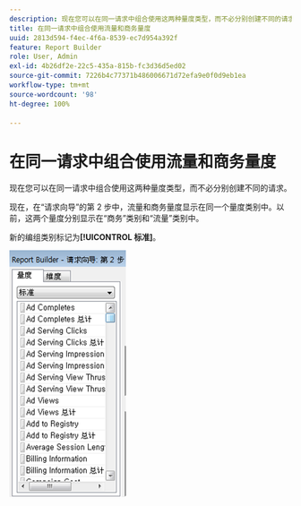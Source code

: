 ```yaml
---
description: 现在您可以在同一请求中组合使用这两种量度类型，而不必分别创建不同的请求。
title: 在同一请求中组合使用流量和商务量度
uuid: 2813d594-f4ec-4f6a-8539-ec7d954a392f
feature: Report Builder
role: User, Admin
exl-id: 4b26df2e-22c5-435a-815b-fc3d36d5ed02
source-git-commit: 7226b4c77371b486006671d72efa9e0f0d9eb1ea
workflow-type: tm+mt
source-wordcount: '98'
ht-degree: 100%

---
```


# 在同一请求中组合使用流量和商务量度

现在您可以在同一请求中组合使用这两种量度类型，而不必分别创建不同的请求。

现在，在“请求向导”的第 2 步中，流量和商务量度显示在同一个量度类别中。以前，这两个量度分别显示在“商务”类别和“流量”类别中。

新的编组类别标记为&#x200B;**[!UICONTROL 标准]**。

![](assets/standard_metrics.png)
